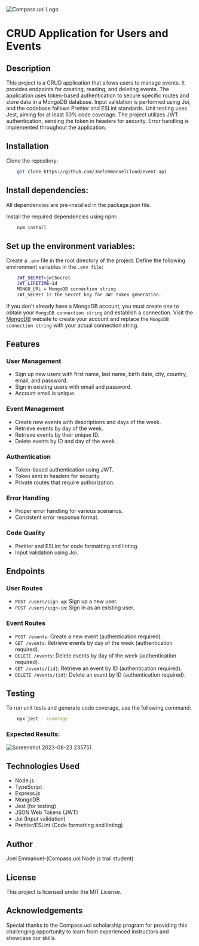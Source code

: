 ![Compass.uol Logo](https://www.datanami.com/wp-content/uploads/2023/06/compass-uol.png)
# CRUD Application for Users and Events

## Description

This project is a CRUD application that allows users to manage events. It provides endpoints for creating, reading, and deleting events. The application uses token-based authentication to secure specific routes and store data in a MongoDB database. Input validation is performed using Joi, and the codebase follows Prettier and ESLint standards. Unit testing uses Jest, aiming for at least 50% code coverage. The project utilizes JWT authentication, sending the token in headers for security. Error handling is implemented throughout the application.

## Installation

Clone the repository:

```bash
    git clone https://github.com/JoelEmmanuelCloud/event-api
```

## Install dependencies:

All dependencies are pre-installed in the package.json file.

Install the required dependencies using npm:

```bash
    npm install
```

## Set up the environment variables:

Create a `.env` file in the root directory of the project. Define the following environment variables in the `.env file`:

```bash
    JWT_SECRET=jwtSecret
    JWT_LIFETIME=1d
    MONGO_URL = MongoDB connection string
    JWT_SECRET is the Secret key for JWT token generation.
```

If you don't already have a MongoDB account, you must create one to obtain your `MongoDB connection string` and establish a connection. Visit the [MongoDB](https://www.mongodb.com) website to create your account and replace the `MongoDB connection string` with your actual connection string.

## Features

### User Management

-   Sign up new users with first name, last name, birth date, city, country, email, and password.
-   Sign in existing users with email and password.
-   Account email is unique.

### Event Management

-   Create new events with descriptions and days of the week.
-   Retrieve events by day of the week.
-   Retrieve events by their unique ID.
-   Delete events by ID and day of the week.

### Authentication

-   Token-based authentication using JWT.
-   Token sent in headers for security.
-   Private routes that require authorization.

### Error Handling

-   Proper error handling for various scenarios.
-   Consistent error response format.

### Code Quality

-   Prettier and ESLint for code formatting and linting.
-   Input validation using Joi.

## Endpoints

### User Routes

-   `POST /users/sign-up`: Sign up a new user.
-   `POST /users/sign-in`: Sign in as an existing user.

### Event Routes

-   `POST /events`: Create a new event (authentication required).
-   `GET /events`: Retrieve events by day of the week (authentication required).
-   `DELETE /events`: Delete events by day of the week (authentication required).
-   `GET /events/{id}`: Retrieve an event by ID (authentication required).
-   `DELETE /events/{id}`: Delete an event by ID (authentication required).

## Testing

To run unit tests and generate code coverage, use the following command:

```bash
    npx jest --coverage
```

### Expected Results:
![Screenshot 2023-08-23 235751](https://github.com/JoelEmmanuelCloud/event-api/assets/123770803/36d2e321-67fe-4421-a979-280eb2d96171)


## Technologies Used

-   Node.js
-   TypeScript
-   Express.js
-   MongoDB
-   Jest (for testing)
-   JSON Web Tokens (JWT)
-   Joi (Input validation)
-   Prettier/ESLint (Code formatting and linting)

## Author

Joel Emmanuel-(Compass.uol Node.js trail student)

## License

This project is licensed under the MIT License.

## Acknowledgements

Special thanks to the Compass.uol scholarship program for providing this challenging opportunity to learn from experienced instructors and showcase our skills.
